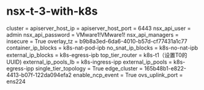 # nsx-t-3-with-k8s
cluster = 
apiserver_host_ip = 
apiserver_host_port = 6443
nsx_api_user = admin
nsx_api_password = VMware1!VMware1!
nsx_api_managers = 
insecure = True
overlay_tz = b9b8a3ed-6da6-4010-b57d-cf77431a1c77
container_ip_blocks = k8s-nat-pod-ipb
no_snat_ip_blocks = k8s-no-nat-ipb
external_ip_blocks = k8s-egress-ipb
top_tier_router = k8s-t1（设置T0的UUID)
external_ip_pools_lb  = k8s-ingress-ipp
external_ip_pools = k8s-egress-ipp
single_tier_topology = True
edge_cluster = 165b48b1-e822-4413-b07f-122da094efa2
enable_ncp_event = True
ovs_uplink_port = ens224
